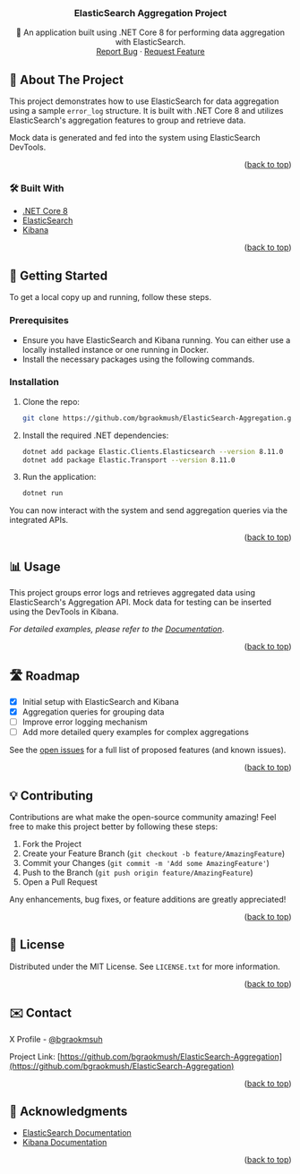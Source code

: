 <div id="top"></div>

<br />
<div align="center">
  <h3 align="center">ElasticSearch Aggregation Project</h3>

  <p align="center">
    🚀 An application built using .NET Core 8 for performing data aggregation with ElasticSearch.
    <br />
    <a href="https://github.com/bgraokmush/ElasticSearch-Aggregation/issues">Report Bug</a>
    ·
    <a href="https://github.com/bgraokmush/ElasticSearch-Aggregation/issues">Request Feature</a>
  </p>
</div>

## 📌 About The Project

This project demonstrates how to use ElasticSearch for data aggregation using a sample `error_log` structure. It is built with .NET Core 8 and utilizes ElasticSearch's aggregation features to group and retrieve data. 

Mock data is generated and fed into the system using ElasticSearch DevTools.

<p align="right">(<a href="#top">back to top</a>)</p>

### 🛠 Built With

* [.NET Core 8](https://learn.microsoft.com/en-us/dotnet/core/)
* [ElasticSearch](https://www.elastic.co/elasticsearch/)
* [Kibana](https://www.elastic.co/kibana/)

<p align="right">(<a href="#top">back to top</a>)</p>

## 🚀 Getting Started

To get a local copy up and running, follow these steps.

### Prerequisites

* Ensure you have ElasticSearch and Kibana running. You can either use a locally installed instance or one running in Docker.
* Install the necessary packages using the following commands.

### Installation

1. Clone the repo:
   ```sh
   git clone https://github.com/bgraokmush/ElasticSearch-Aggregation.git
   ```
2. Install the required .NET dependencies:
   ```sh
   dotnet add package Elastic.Clients.Elasticsearch --version 8.11.0
   dotnet add package Elastic.Transport --version 8.11.0
   ```
3. Run the application:
   ```sh
   dotnet run
   ```

You can now interact with the system and send aggregation queries via the integrated APIs.

<p align="right">(<a href="#top">back to top</a>)</p>

## 📊 Usage

This project groups error logs and retrieves aggregated data using ElasticSearch's Aggregation API. Mock data for testing can be inserted using the DevTools in Kibana. 

_For detailed examples, please refer to the [Documentation](https://github.com/bgraokmush/ElasticSearch-Aggregation)_.

<p align="right">(<a href="#top">back to top</a>)</p>

## 🛣 Roadmap

- [x] Initial setup with ElasticSearch and Kibana
- [x] Aggregation queries for grouping data
- [ ] Improve error logging mechanism
- [ ] Add more detailed query examples for complex aggregations

See the [open issues](https://github.com/bgraokmush/ElasticSearch-Aggregation/issues) for a full list of proposed features (and known issues).

<p align="right">(<a href="#top">back to top</a>)</p>

## 💡 Contributing

Contributions are what make the open-source community amazing! Feel free to make this project better by following these steps:

1. Fork the Project
2. Create your Feature Branch (`git checkout -b feature/AmazingFeature`)
3. Commit your Changes (`git commit -m 'Add some AmazingFeature'`)
4. Push to the Branch (`git push origin feature/AmazingFeature`)
5. Open a Pull Request

Any enhancements, bug fixes, or feature additions are greatly appreciated!

<p align="right">(<a href="#top">back to top</a>)</p>

## 📄 License

Distributed under the MIT License. See `LICENSE.txt` for more information.

<p align="right">(<a href="#top">back to top</a>)</p>

## ✉️ Contact

X Profile - [@bgraokmsuh]([https://twitter.com/your_username](https://x.com/bgraokmush))

Project Link: [https://github.com/bgraokmush/ElasticSearch-Aggregation](https://github.com/bgraokmush/ElasticSearch-Aggregation)

<p align="right">(<a href="#top">back to top</a>)</p>

## 🙏 Acknowledgments

* [ElasticSearch Documentation](https://www.elastic.co/guide/en/elasticsearch/reference/current/index.html)
* [Kibana Documentation](https://www.elastic.co/guide/en/kibana/current/index.html)

<p align="right">(<a href="#top">back to top</a>)</p>
